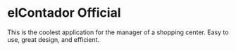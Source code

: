 # elContador Official 

This is the coolest application for the manager of a shopping center. Easy to use, great design, and efficient. 
